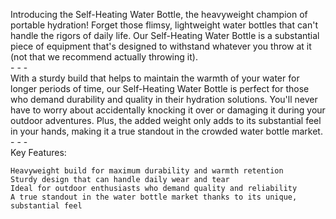 Introducing the Self-Heating Water Bottle, the heavyweight champion of portable hydration! Forget those flimsy, lightweight water bottles that can't handle the rigors of daily life. Our Self-Heating Water Bottle is a substantial piece of equipment that's designed to withstand whatever you throw at it (not that we recommend actually throwing it). 
<br> - - - <br>
With a sturdy build that helps to maintain the warmth of your water for longer periods of time, our Self-Heating Water Bottle is perfect for those who demand durability and quality in their hydration solutions. You'll never have to worry about accidentally knocking it over or damaging it during your outdoor adventures. Plus, the added weight only adds to its substantial feel in your hands, making it a true standout in the crowded water bottle market.
<br> - - - <br>
Key Features:

    Heavyweight build for maximum durability and warmth retention
    Sturdy design that can handle daily wear and tear
    Ideal for outdoor enthusiasts who demand quality and reliability
    A true standout in the water bottle market thanks to its unique, substantial feel

